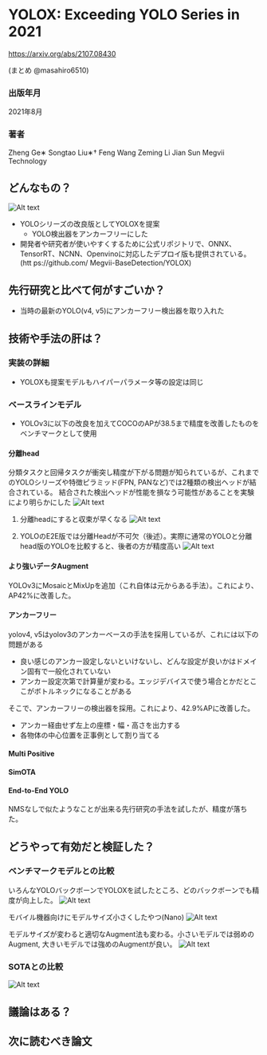 # YOLOX: Exceeding YOLO Series in 2021
https://arxiv.org/abs/2107.08430

(まとめ @masahiro6510)

### 出版年月
2021年8月

### 著者
Zheng Ge∗ Songtao Liu∗† Feng Wang Zeming Li Jian Sun
Megvii Technology

## どんなもの？
![Alt text](yolox_fig/image.png)
- YOLOシリーズの改良版としてYOLOXを提案
    - YOLO検出器をアンカーフリーにした
- 開発者や研究者が使いやすくするために公式リポジトリで、ONNX、TensorRT、NCNN、Openvinoに対応したデプロイ版も提供されている。(htt
ps://github.com/ Megvii-BaseDetection/YOLOX)

## 先行研究と比べて何がすごいか？
- 当時の最新のYOLO(v4, v5)にアンカーフリー検出器を取り入れた

## 技術や手法の肝は？
### 実装の詳細
- YOLOXも提案モデルもハイパーパラメータ等の設定は同じ

### ベースラインモデル
- YOLOv3に以下の改良を加えてCOCOのAPが38.5まで精度を改善したものをベンチマークとして使用
    
#### 分離head
分類タスクと回帰タスクが衝突し精度が下がる問題が知られているが、これまでのYOLOシリーズや特徴ピラミッド(FPN, PANなど)では2種類の検出ヘッドが結合されている。
結合された検出ヘッドが性能を損なう可能性があることを実験により明らかにした
![Alt text](yolox_fig/image-2.png)

1. 分離headにすると収束が早くなる
![Alt text](yolox_fig/image-3.png)

2. YOLOのE2E版では分離Headが不可欠（後述）。実際に通常のYOLOと分離head版のYOLOを比較すると、後者の方が精度高い
![Alt text](yolox_fig/image-4.png)

#### より強いデータAugment
YOLOv3にMosaicとMixUpを追加（これ自体は元からある手法）。これにより、AP42%に改善した。

#### アンカーフリー
yolov4, v5はyolov3のアンカーベースの手法を採用しているが、これには以下の問題がある
- 良い感じのアンカー設定しないといけないし、どんな設定が良いかはドメイン固有で一般化されていない
- アンカー設定次第で計算量が変わる。エッジデバイスで使う場合とかだとここがボトルネックになることがある

そこで、アンカーフリーの検出器を採用。これにより、42.9%APに改善した。
- アンカー経由せず左上の座標・幅・高さを出力する
- 各物体の中心位置を正事例として割り当てる

#### Multi Positive

#### SimOTA


#### End-to-End YOLO
NMSなしで似たようなことが出来る先行研究の手法を試したが、精度が落ちた。

## どうやって有効だと検証した？
### ベンチマークモデルとの比較
いろんなYOLOバックボーンでYOLOXを試したところ、どのバックボーンでも精度が向上した。
![Alt text](yolox_fig/image-5.png)

モバイル機器向けにモデルサイズ小さくしたやつ(Nano)
![Alt text](yolox_fig/image-6.png)

モデルサイズが変わると適切なAugment法も変わる。小さいモデルでは弱めのAugment, 大きいモデルでは強めのAugmentが良い。
![Alt text](yolox_fig/image-7.png)

### SOTAとの比較

![Alt text](yolox_fig/image-1.png)


## 議論はある？

## 次に読むべき論文
